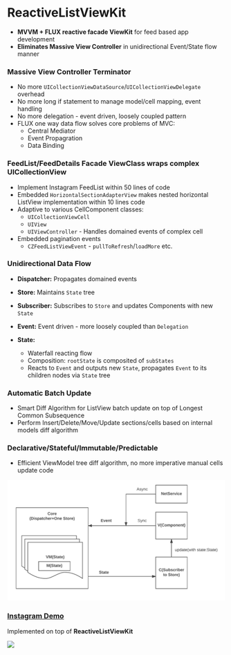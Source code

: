 # ReactiveListViewKit

* **MVVM + FLUX reactive facade ViewKit** for feed based app development
* **Eliminates Massive View Controller** in unidirectional Event/State flow manner

### Massive View Controller Terminator
 * No more `UICollectionViewDataSource`/`UICollectionViewDelegate` overhead
 * No more long if statement to manage model/cell mapping, event handling
 * No more delegation - event driven, loosely coupled pattern
 * FLUX one way data flow solves core problems of MVC: 
   * Central Mediator
   * Event Propagration
   * Data Binding

### FeedList/FeedDetails Facade ViewClass wraps complex UICollectionView
 * Implement Instagram FeedList within 50 lines of code
 * Embedded `HorizontalSectionAdapterView` makes nested horizontal ListView implementation within 10 lines code
 * Adaptive to various CellComponent classes:
   * `UICollectionViewCell`
   * `UIView`
   * `UIViewController` - Handles domained events of complex cell
 * Embedded pagination events 
   * `CZFeedListViewEvent` - `pullToRefresh`/`loadMore` etc.

 
### Unidirectional Data Flow
 * **Dispatcher:** Propagates domained events

 * **Store:** Maintains `State` tree

 * **Subscriber:** Subscribes to `Store` and updates Components with new `State`

 * **Event:** Event driven - more loosely coupled than `Delegation`
    
 * **State:**
   * Waterfall reacting flow
   * Composition: `rootState` is composited of `subStates`
   * Reacts to `Event` and outputs new `State`, propagates `Event` to its children nodes via `State` tree

### Automatic Batch Update
  * Smart Diff Algorithm for ListView batch update on top of Longest Common Subsequence
  * Perform Insert/Delete/Move/Update sections/cells based on internal models diff algorithm

### Declarative/Stateful/Immutable/Predictable
  * Efficient ViewModel tree diff algorithm, no more imperative manual cells update code

  <img src="./Docs/FLUX.png">


### [Instagram Demo](https://github.com/showt1me/CZInstagram)
Implemented on top of **ReactiveListViewKit**

<img src="./Docs/CZInstagram.gif">